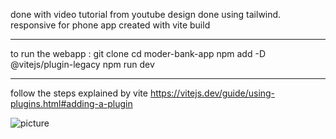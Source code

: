 done with video tutorial from youtube
design done using tailwind.  responsive for phone
app created with vite build
___________

to run the webapp :
git clone 
cd moder-bank-app 
npm add -D @vitejs/plugin-legacy
npm run dev 
_____________
follow the steps explained by vite 
https://vitejs.dev/guide/using-plugins.html#adding-a-plugin

![picture](https://user-images.githubusercontent.com/65355549/186602522-cad9cacb-654e-44b9-9699-4855a088d4e1.png)
